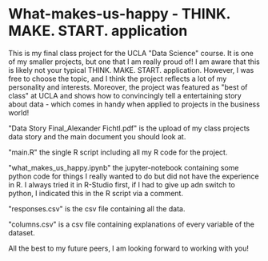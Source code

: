 # What-makes-us-happy - THINK. MAKE. START. application
This is my final class project for the UCLA "Data Science" course. It is one of my smaller projects, but one that I am really proud of! I am aware that this is likely not your typical THINK. MAKE. START. application. However, I was free to choose the topic, and I think the project reflects a lot of my personality and interests. Moreover, the project was featured as "best of class" at UCLA and shows how to convincingly tell a entertaining story about data - which comes in handy when applied to projects in the business world!

"Data Story Final_Alexander Fichtl.pdf" is the upload of my class projects data story and the main document you should look at.

"main.R"	the single R script including all my R code for the project.

"what_makes_us_happy.ipynb" the jupyter-notebook containing some python code for things I really wanted to do but did not have the experience in R. I always tried it in R-Studio first, if I had to give up adn switch to python, I indicated this in the R script via a comment.

"responses.csv"	is the csv file containing all the data.

"columns.csv"	is a csv file containing explanations of every variable of the dataset.


All the best to my future peers, I am looking forward to working with you!
